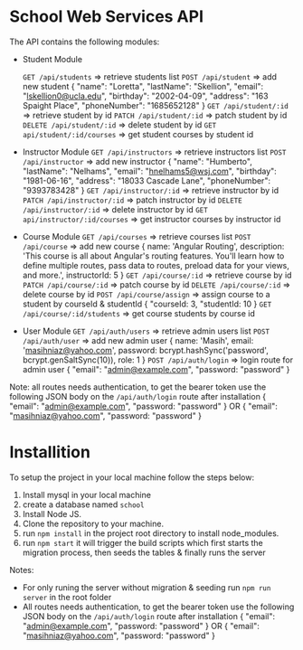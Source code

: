 School Web Services API
=======================

The API contains the following modules:

* Student Module

  ```GET /api/students``` => retrieve students list
  ```POST /api/student``` => add new student
    {
      "name": "Loretta",
      "lastName": "Skellion",
      "email": "lskellion0@ucla.edu",
      "birthday": "2002-04-09",
      "address": "163 Spaight Place",
      "phoneNumber": "1685652128"
    }
  ```GET /api/student/:id```  => retrieve student by id
  ```PATCH /api/student/:id```  => patch student by id
  ```DELETE /api/student/:id``` => delete student by id
  ```GET api/student/:id/courses``` => get student courses by student id

* Instructor Module
  ```GET /api/instructors```  => retrieve instructors list
  ```POST /api/instructor```  => add new instructor
    {
      "name": "Humberto",
      "lastName": "Nelhams",
      "email": "hnelhams5@wsj.com",
      "birthday": "1981-06-16",
      "address": "18033 Cascade Lane",
      "phoneNumber": "9393783428"
    }
  ```GET /api/instructor/:id``` => retrieve instructor by id
  ```PATCH /api/instructor/:id``` => patch instructor by id
  ```DELETE /api/instructor/:id``` => delete instructor by id
  ```GET api/instructor/:id/courses``` => get instructor courses by instructor id

* Course Module
  ```GET /api/courses```  => retrieve courses list
  ```POST /api/course```  => add new course
    {
      name: 'Angular Routing',
      description: 'This course is all about Angular\'s routing features. You\'ll learn how to define multiple routes, pass data to routes, preload data for your views, and more.',
      instructorId: 5
    }
  ```GET /api/course/:id``` => retrieve course by id
  ```PATCH /api/course/:id``` => patch course by id
  ```DELETE /api/course/:id``` => delete course by id
  ```POST /api/course/assign``` => assign course to a student by courseId & studentId
    {
      "courseId: 3,
      "studentId: 10
    }
  ```GET /api/course/:id/students``` => get course students by course id

* User Module
  ```GET /api/auth/users``` => retrieve admin users list
  ```POST /api/auth/user``` => add new admin user
    {
      name: 'Masih',
      email: 'masihniaz@yahoo.com',
      password: bcrypt.hashSync('password', bcrypt.genSaltSync(10)),
      role: 1
    }
  ```POST /api/auth/login```  => login route for admin user
    {
      "email": "admin@example.com",
      "password: "password"
    }


Note: all routes needs authentication, to get the bearer token use the following JSON body on the ```/api/auth/login``` route after installation
  {
    "email": "admin@example.com",
    "password: "password"
  }
OR
  {
    "email": "masihniaz@yahoo.com",
    "password: "password"
  }

Installition
============
To setup the project in your local machine follow the steps below:
1. Install mysql in your local machine
2. create a database named ```school```
3. Install Node JS.
4. Clone the repository to your machine.
5. run ```npm install``` in the project root directory to install node_modules.
6. run ```npm start``` it will trigger the build scripts which first starts the migration process, then seeds the tables & finally runs the server


Notes: 
* For only runing the server without migration & seeding run ```npm run server``` in the root folder
* All routes needs authentication, to get the bearer token use the following JSON body on the ```/api/auth/login``` route after installation
  {
    "email": "admin@example.com",
    "password: "password"
  }
OR
  {
    "email": "masihniaz@yahoo.com",
    "password: "password"
  }
